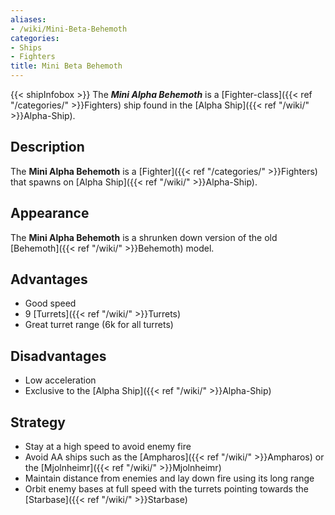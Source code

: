 ```yaml
---
aliases:
- /wiki/Mini-Beta-Behemoth
categories:
- Ships
- Fighters
title: Mini Beta Behemoth
---
```


{{< shipInfobox >}} The **_Mini Alpha Behemoth_** is a [Fighter-class]({{< ref "/categories/" >}}Fighters) ship found in the [Alpha Ship]({{< ref "/wiki/" >}}Alpha-Ship).

## Description

The **Mini Alpha Behemoth** is a [Fighter]({{< ref "/categories/" >}}Fighters) that spawns on [Alpha Ship]({{< ref "/wiki/" >}}Alpha-Ship).

## Appearance

The **Mini Alpha Behemoth** is a shrunken down version of the old [Behemoth]({{< ref "/wiki/" >}}Behemoth) model.

## Advantages

- Good speed
- 9 [Turrets]({{< ref "/wiki/" >}}Turrets)
- Great turret range (6k for all turrets)

## Disadvantages

- Low acceleration
- Exclusive to the [Alpha Ship]({{< ref "/wiki/" >}}Alpha-Ship)

## Strategy

- Stay at a high speed to avoid enemy fire
- Avoid AA ships such as the [Ampharos]({{< ref "/wiki/" >}}Ampharos) or the [Mjolnheimr]({{< ref "/wiki/" >}}Mjolnheimr)
- Maintain distance from enemies and lay down fire using its long range
- Orbit enemy bases at full speed with the turrets pointing towards the [Starbase]({{< ref "/wiki/" >}}Starbase)